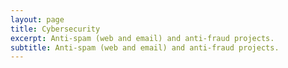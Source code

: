 ```yaml
---
layout: page
title: Cybersecurity
excerpt: Anti-spam (web and email) and anti-fraud projects.
subtitle: Anti-spam (web and email) and anti-fraud projects.
---
```


